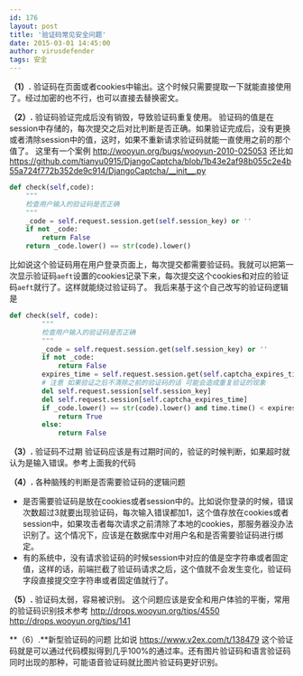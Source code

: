 ```yaml
---
id: 176
layout: post
title: '验证码常见安全问题'
date: 2015-03-01 14:45:00
author: virusdefender
tags: 安全
---
```


 **（1）.** 验证码在页面或者cookies中输出。这个时候只需要提取一下就能直接使用了。经过加密的也不行，也可以直接去替换密文。

 **（2）.** 验证码验证完成后没有销毁，导致验证码重复使用。
验证码的值是在session中存储的，每次提交之后对比判断是否正确。如果验证完成后，没有更换或者清除session中的值，这时，如果不重新请求验证码就能一直使用之前的那个值了。
这里有一个案例 http://wooyun.org/bugs/wooyun-2010-025053
还比如 https://github.com/tianyu0915/DjangoCaptcha/blob/1b43e2af98b055c2e4b55a724f772b352de9c914/DjangoCaptcha/__init__.py

```python
def check(self,code):
    """ 
    检查用户输入的验证码是否正确 
    """
    _code = self.request.session.get(self.session_key) or ''
    if not _code:
        return False
    return _code.lower() == str(code).lower()
```
比如说这个验证码用在用户登录页面上，每次提交都需要验证码。我就可以把第一次显示验证码`aeft`设置的cookies记录下来，每次提交这个cookies和对应的验证码`aeft`就行了。这样就能绕过验证码了。
我后来基于这个自己改写的验证码逻辑是
```python
def check(self, code):
        """
        检查用户输入的验证码是否正确
        """
        _code = self.request.session.get(self.session_key) or ''
        if not _code:
            return False
        expires_time = self.request.session.get(self.captcha_expires_time) or 0
        # 注意 如果验证之后不清除之前的验证码的话 可能会造成重复验证的现象
        del self.request.session[self.session_key]
        del self.request.session[self.captcha_expires_time]
        if _code.lower() == str(code).lower() and time.time() < expires_time:
            return True
        else:
            return False
```

 **（3）.** 验证码不过期
验证码应该是有过期时间的，验证的时候判断，如果超时就认为是输入错误。参考上面我的代码

 **（4）.** 各种脑残的判断是否需要验证码的逻辑问题

 - 是否需要验证码是放在cookies或者session中的。比如说你登录的时候，错误次数超过3就要出现验证码，每次输入错误都加1，这个值存放在cookies或者session中，如果攻击者每次请求之前清除了本地的cookies，那服务器没办法识别了。这个情况下，应该是在数据库中对用户名和是否需要验证码进行绑定。
 - 有的系统中，没有请求验证码的时候session中对应的值是空字符串或者固定值，这样的话，前端拦截了验证码请求之后，这个值就不会发生变化，验证码字段直接提交空字符串或者固定值就行了。


**（5）.** 验证码太弱，容易被识别。
这个问题应该是安全和用户体验的平衡，常用的验证码识别技术参考 http://drops.wooyun.org/tips/4550  http://drops.wooyun.org/tips/141

 **（6）.**新型验证码的问题
比如说 https://www.v2ex.com/t/138479 这个验证码就是可以通过代码模拟得到几乎100%的通过率。还有图片验证码和语言验证码同时出现的那种，可能语音验证码就比图片验证码更好识别。
